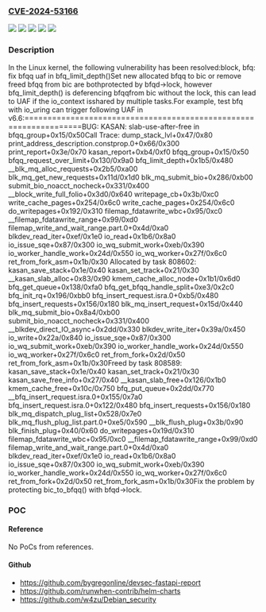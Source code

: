 ### [CVE-2024-53166](https://cve.mitre.org/cgi-bin/cvename.cgi?name=CVE-2024-53166)
![](https://img.shields.io/static/v1?label=Product&message=Linux&color=blue)
![](https://img.shields.io/static/v1?label=Version&message=&color=brightgreen)
![](https://img.shields.io/static/v1?label=Version&message=5.17%20&color=brightgreen)
![](https://img.shields.io/static/v1?label=Version&message=76f1df88bbc2f984eb0418cc90de0a8384e63604%20&color=brightgreen)
![](https://img.shields.io/static/v1?label=Vulnerability&message=n%2Fa&color=blue)

### Description

In the Linux kernel, the following vulnerability has been resolved:block, bfq: fix bfqq uaf in bfq_limit_depth()Set new allocated bfqq to bic or remove freed bfqq from bic are bothprotected by bfqd->lock, however bfq_limit_depth() is deferencing bfqqfrom bic without the lock, this can lead to UAF if the io_context isshared by multiple tasks.For example, test bfq with io_uring can trigger following UAF in v6.6:==================================================================BUG: KASAN: slab-use-after-free in bfqq_group+0x15/0x50Call Trace: <TASK> dump_stack_lvl+0x47/0x80 print_address_description.constprop.0+0x66/0x300 print_report+0x3e/0x70 kasan_report+0xb4/0xf0 bfqq_group+0x15/0x50 bfqq_request_over_limit+0x130/0x9a0 bfq_limit_depth+0x1b5/0x480 __blk_mq_alloc_requests+0x2b5/0xa00 blk_mq_get_new_requests+0x11d/0x1d0 blk_mq_submit_bio+0x286/0xb00 submit_bio_noacct_nocheck+0x331/0x400 __block_write_full_folio+0x3d0/0x640 writepage_cb+0x3b/0xc0 write_cache_pages+0x254/0x6c0 write_cache_pages+0x254/0x6c0 do_writepages+0x192/0x310 filemap_fdatawrite_wbc+0x95/0xc0 __filemap_fdatawrite_range+0x99/0xd0 filemap_write_and_wait_range.part.0+0x4d/0xa0 blkdev_read_iter+0xef/0x1e0 io_read+0x1b6/0x8a0 io_issue_sqe+0x87/0x300 io_wq_submit_work+0xeb/0x390 io_worker_handle_work+0x24d/0x550 io_wq_worker+0x27f/0x6c0 ret_from_fork_asm+0x1b/0x30 </TASK>Allocated by task 808602: kasan_save_stack+0x1e/0x40 kasan_set_track+0x21/0x30 __kasan_slab_alloc+0x83/0x90 kmem_cache_alloc_node+0x1b1/0x6d0 bfq_get_queue+0x138/0xfa0 bfq_get_bfqq_handle_split+0xe3/0x2c0 bfq_init_rq+0x196/0xbb0 bfq_insert_request.isra.0+0xb5/0x480 bfq_insert_requests+0x156/0x180 blk_mq_insert_request+0x15d/0x440 blk_mq_submit_bio+0x8a4/0xb00 submit_bio_noacct_nocheck+0x331/0x400 __blkdev_direct_IO_async+0x2dd/0x330 blkdev_write_iter+0x39a/0x450 io_write+0x22a/0x840 io_issue_sqe+0x87/0x300 io_wq_submit_work+0xeb/0x390 io_worker_handle_work+0x24d/0x550 io_wq_worker+0x27f/0x6c0 ret_from_fork+0x2d/0x50 ret_from_fork_asm+0x1b/0x30Freed by task 808589: kasan_save_stack+0x1e/0x40 kasan_set_track+0x21/0x30 kasan_save_free_info+0x27/0x40 __kasan_slab_free+0x126/0x1b0 kmem_cache_free+0x10c/0x750 bfq_put_queue+0x2dd/0x770 __bfq_insert_request.isra.0+0x155/0x7a0 bfq_insert_request.isra.0+0x122/0x480 bfq_insert_requests+0x156/0x180 blk_mq_dispatch_plug_list+0x528/0x7e0 blk_mq_flush_plug_list.part.0+0xe5/0x590 __blk_flush_plug+0x3b/0x90 blk_finish_plug+0x40/0x60 do_writepages+0x19d/0x310 filemap_fdatawrite_wbc+0x95/0xc0 __filemap_fdatawrite_range+0x99/0xd0 filemap_write_and_wait_range.part.0+0x4d/0xa0 blkdev_read_iter+0xef/0x1e0 io_read+0x1b6/0x8a0 io_issue_sqe+0x87/0x300 io_wq_submit_work+0xeb/0x390 io_worker_handle_work+0x24d/0x550 io_wq_worker+0x27f/0x6c0 ret_from_fork+0x2d/0x50 ret_from_fork_asm+0x1b/0x30Fix the problem by protecting bic_to_bfqq() with bfqd->lock.

### POC

#### Reference
No PoCs from references.

#### Github
- https://github.com/bygregonline/devsec-fastapi-report
- https://github.com/runwhen-contrib/helm-charts
- https://github.com/w4zu/Debian_security

